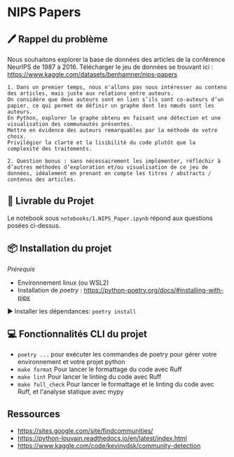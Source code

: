 NIPS Papers
==============================

## 🖊️ Rappel du problème

Nous souhaitons explorer la base de données des articles de la conférence NeurIPS de 1987 à 2016.
Télécharger le jeu de données se trouvant ici : https://www.kaggle.com/datasets/benhamner/nips-papers

    1. Dans un premier temps, nous n'allons pas nous intéresser au contenu des articles, mais juste aux relations entre auteurs.
    On considère que deux auteurs sont en lien s’ils sont co-auteurs d’un papier, ce qui permet de définir un graphe dont les nœuds sont les auteurs.
    En Python, explorer le graphe obtenu en faisant une détection et une visualisation des communautés présentes.
    Mettre en évidence des auteurs remarquables par la méthode de votre choix.
    Privilégier la clarté et la lisibilité du code plutôt que la complexité des traitements.

    2. Question bonus : sans nécessairement les implémenter, réfléchir à d’autres méthodes d’exploration et/ou visualisation de ce jeu de données, idéalement en prenant en compte les titres / abstracts / contenus des articles.

## 🎁 Livrable du Projet

Le notebook sous `notebooks/1.NIPS_Paper.ipynb` répond aux questions posées ci-dessus.

## 📦 Installation du projet

_Prérequis_

* Environnement linux (ou WSL2)
* Installation de _poetry_ : https://python-poetry.org/docs/#installing-with-pipx

▶️ Installer les dépendances: `poetry install`


## 💻 Fonctionnalités CLI du projet
* `poetry ...` pour exécuter les commandes de poetry pour gérer votre environnement et votre projet python
* `make format` Pour lancer le formattage du code avec Ruff
* `make lint` Pour lancer le linting du code avec Ruff
* `make full_check` Pour lancer le formattage et le linting du code avec Ruff, et l'analyse statique avec mypy

## Ressources
* https://sites.google.com/site/findcommunities/
* https://python-louvain.readthedocs.io/en/latest/index.html
* https://www.kaggle.com/code/kevinvdsk/community-detection
